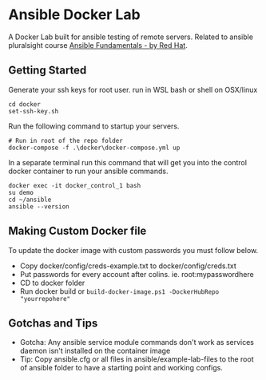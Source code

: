 # Ansible Docker Lab
A Docker Lab built for ansible testing of remote servers.  Related to ansible pluralsight course [Ansible Fundamentals - by Red Hat](https://app.pluralsight.com/library/courses/ansible-fundamentals/table-of-contents).

## Getting Started

Generate your ssh keys for root user. run in WSL bash or shell on OSX/linux

```shell
cd docker
set-ssh-key.sh
```

Run the following command to startup your servers.

```shell
# Run in root of the repo folder
docker-compose -f .\docker\docker-compose.yml up
```

In a separate terminal run this command that will get you into the control docker container to run your ansible commands.

``` shell
docker exec -it docker_control_1 bash
su demo
cd ~/ansible
ansible --version
```

## Making Custom Docker file

To update the docker image with custom passwords you must follow below.

* Copy docker/config/creds-example.txt to docker/config/creds.txt
* Put passwords for every account after colins. ie. root:mypasswordhere
* CD to docker folder
* Run docker build or ```build-docker-image.ps1 -DockerHubRepo "yourrepohere"```

## Gotchas and Tips

* Gotcha: Any ansible service module commands don't work as services daemon isn't installed on the container image
* Tip: Copy ansible.cfg or all files in ansible/example-lab-files to the root of ansible folder to have a starting point and working configs.
